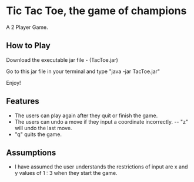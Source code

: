 # Tic Tac Toe, the game of champions
A 2 Player Game.  

How to Play 
--
Download the executable jar file - (TacToe.jar) 

Go to this jar file in your terminal and type "java -jar TacToe.jar"

Enjoy!

Features
--
- The users can play again after they quit or finish the game. 
- The users can undo a move if they input a coordinate incorrectly. 
-- "z" will undo the last move. 
- "q" quits the game. 

Assumptions
--
- I have assumed the user understands the restrictions of input are x and y values of 1 : 3 when they start the game. 


